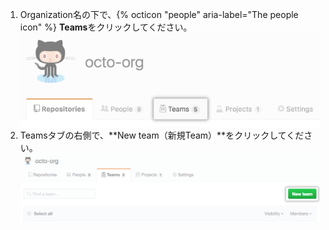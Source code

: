 1. Organization名の下で、{% octicon "people" aria-label="The people icon" %} **Teams**をクリックしてください。 ![Teamsタブ](/assets/images/help/organizations/organization-teams-tab.png)
1. Teamsタブの右側で、**New team（新規Team）**をクリックしてください。 ![新規Teamボタン](/assets/images/help/teams/new-team-button.png)
